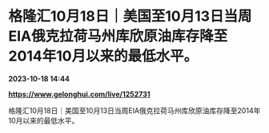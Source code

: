 # 格隆汇10月18日｜美国至10月13日当周EIA俄克拉荷马州库欣原油库存降至2014年10月以来的最低水平。

**2023-10-18 14:44**

**https://www.gelonghui.com/live/1252731**

格隆汇10月18日｜美国至10月13日当周EIA俄克拉荷马州库欣原油库存降至2014年10月以来的最低水平。
